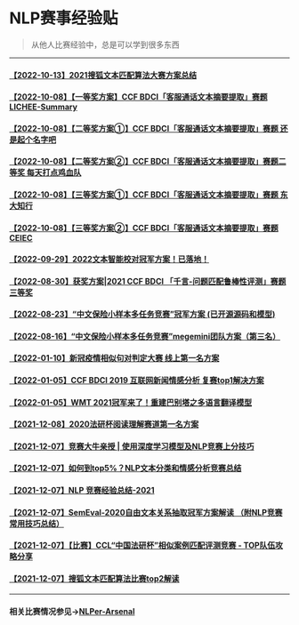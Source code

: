 # NLP赛事经验贴
> 从他人比赛经验中，总是可以学到很多东西
---
#### [【2022-10-13】2021搜狐文本匹配算法大赛方案总结](https://mp.weixin.qq.com/s/RauZ8WI3nkYitVzbcVxP9A)
#### [【2022-10-08】【一等奖方案】CCF BDCI「客服通话文本摘要提取」赛题 LICHEE-Summary](https://mp.weixin.qq.com/s/WVEMyYcTB_lHkFz4QR-CSA)
#### [【2022-10-08】【二等奖方案①】CCF BDCI「客服通话文本摘要提取」赛题 还是起个名字吧](https://mp.weixin.qq.com/s/4eBuqHTxfLVq2EkePag9aw)
#### [【2022-10-08】【二等奖方案②】CCF BDCI「客服通话文本摘要提取」赛题二等奖 每天打点鸡血队](https://mp.weixin.qq.com/s/ogpOtbKek4XB3miNn_1GyQ)
#### [【2022-10-08】【三等奖方案①】CCF BDCI「客服通话文本摘要提取」赛题 东大知行](https://mp.weixin.qq.com/s/UVgJy9yvYOPPIZgMBg5B_w)
#### [【2022-10-08】【三等奖方案②】CCF BDCI「客服通话文本摘要提取」赛题 CEIEC](https://mp.weixin.qq.com/s/CNkHo8K2q9mOIpH5GkZsJg)
#### [【2022-09-29】2022文本智能校对冠军方案！已落地！](https://mp.weixin.qq.com/s/E8A-H3RctJcZLXGv0oWXiQ)
#### [【2022-08-30】获奖方案|2021 CCF BDCI 「千言-问题匹配鲁棒性评测」赛题三等奖](https://mp.weixin.qq.com/s/sdvM6Q8x1g8gFYnyRm-bXQ)
#### [【2022-08-23】“中文保险小样本多任务竞赛”冠军方案 (已开源源码和模型)](https://mp.weixin.qq.com/s/MeqlMgtvQqnE7x3sJlKHKw)
#### [【2022-08-16】“中文保险小样本多任务竞赛”megemini团队方案（第三名）](https://mp.weixin.qq.com/s/77nbuiftdYrhWck0or6Sdw)
#### [【2022-01-10】新冠疫情相似句对判定大赛 线上第一名方案](https://github.com/zzy99/epidemic-sentence-pair)
#### [【2022-01-05】CCF BDCI 2019 互联网新闻情感分析 复赛top1解决方案](https://github.com/cxy229/BDCI2019-SENTIMENT-CLASSIFICATION)
#### [【2022-01-05】WMT 2021冠军来了！重建巴别塔之多语言翻译模型](https://mp.weixin.qq.com/s/i2_5DDKHv-iShnhjObRg9Q)
#### [【2021-12-08】2020法研杯阅读理解赛道第一名方案](https://renxingkai.github.io/2021/05/14/cail-2020-mrc/)
#### [【2021-12-07】竞赛大牛亲授 | 使用深度学习模型及NLP竞赛上分技巧](https://blog.51cto.com/u_15310860/3198328)
#### [【2021-12-07】如何到top5%？NLP文本分类和情感分析竞赛总结](https://cloud.tencent.com/developer/article/1540861)
#### [【2021-12-07】NLP 竞赛经验总结-2021](https://zhuanlan.zhihu.com/p/371198818)
#### [【2021-12-07】SemEval-2020自由文本关系抽取冠军方案解读 （附NLP竞赛常用技巧总结）](https://mp.weixin.qq.com/s?src=11&timestamp=1638859300&ver=3481&signature=ZTDQ3chX2mjQ0m3cJ8Pc4zT50l-UCm6Ikf-cgxMd9t94JZJHSOzQP7hPQnOBoTG197aPCUYnPHGTqcueM044jE1xlBKChpp6Q4ekSatToQinT591bVXL7kXIz-HPztx6&new=1)
#### [【2021-12-07】【比赛】CCL“中国法研杯”相似案例匹配评测竞赛 - TOP队伍攻略分享](https://mp.weixin.qq.com/s?src=11&timestamp=1638859300&ver=3481&signature=0Gbq9zrr-SROJmhft9yfIvD8kp3CGFX*zPCoQeUJ7CLS0lT113McuLOuIRlnQZufZXC0BBN7G-pGWLx1iGhs-QSUdDChoif7auA0t7LC-HAsPfN0Cdf7B6geq*mUI*Vz&new=1)
#### [【2021-12-07】搜狐文本匹配算法比赛top2解读](https://blog.csdn.net/qq_16949707/article/details/118695359)

---
#### 相关比赛情况参见→[NLPer-Arsenal](https://github.com/TingFree/NLPer-Arsenal)
